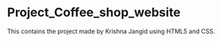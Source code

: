 # Project_Coffee_shop_website
This contains the project made by Krishna Jangid using HTML5 and CSS.
